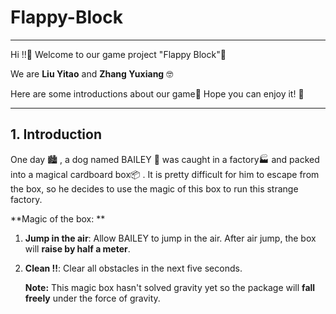 # Flappy-Block
*****

Hi !!:wave: Welcome to our game project "Flappy Block":icecream:

We are **Liu Yitao** and **Zhang Yuxiang** :nerd_face:

Here are some introductions about our game:popcorn: Hope you can enjoy it! :beer:

*****

## 1. Introduction

One day :cityscape: , a dog named  BAILEY :poodle: was caught in a factory:factory: and packed into a magical cardboard box:package: . It is pretty difficult for him to escape from the box, so he decides to use the magic of this box to run this strange factory.

**Magic of the box: **

1. **Jump in the air**: Allow BAILEY to jump in the air. After air jump, the box will **raise by half a meter**.

2. **Clean !!**: Clear all obstacles in the next five seconds.

   **Note:** This magic box hasn't solved gravity yet so the package will **fall freely** under the force of gravity.

   

